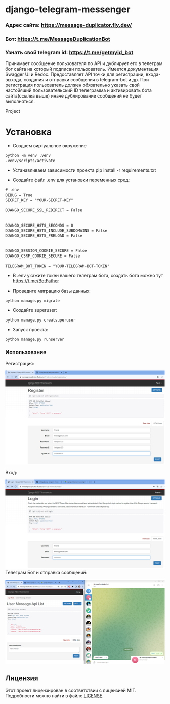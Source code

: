 # django-telegram-messenger

### Адрес сайта: https://message-duplicator.fly.dev/
### Бот: https://t.me/MessageDuplicationBot
### Узнать свой telegram id: https://t.me/getmyid_bot

Принимает сообщение пользователя по API и дублирует его в телеграм бот сайта на который подписан пользователь.
Имеется документация Swagger UI и Redoc. Предоставляет API точки для регистрации, входа-выхода, создания и отправки 
сообщения в telegram-bot и др. При регистрация пользователь должен обязательно указать свой настойящий пользовательский ID телеграмма и активировать бота сайта(ссылка выше) иначе дублирование сообщений не будет выполняться.

Project


# Установка

* Создаем виртуальное окружение
```
python -m venv .venv
.venv/scripts/activate
```

* Устанавливаем зависимости проекта
pip install -r requirements.txt

* Создайте файл .env для установки переменных сред:
```env
# .env
DEBUG = True
SECRET_KEY = "YOUR-SECRET-KEY"

DJANGO_SECURE_SSL_REDIRECT = False


DJANGO_SECURE_HSTS_SECONDS = 0
DJANGO_SECURE_HSTS_INCLUDE_SUBDOMAINS = False
DJANGO_SECURE_HSTS_PRELOAD = False


DJANGO_SESSION_COOKIE_SECURE = False
DJANGO_CSRF_COOKIE_SECURE = False

TELEGRAM_BOT_TOKEN = "YOUR-TELEGRAM-BOT-TOKEN"
```

* В .env укажите токен вашего телеграм бота, создать бота можно тут https://t.me/BotFather


* Проведите миграцию базы данных:
```
python manage.py migrate
```

* Создайте superuser:
```
python manage.py creatsuperuser
```

* Запуск проекта:
```
python manage.py runserver
```

### Использование

Регистрация:

![Регистрация](https://raw.githubusercontent.com/Warkinstar/screenshots/main/django-telegram-messenger/Registration.png)

Вход:

![Вход](https://raw.githubusercontent.com/Warkinstar/screenshots/main/Login.png)
Телеграм Бот и отправка сообщений:

![Телеграм Бот](https://raw.githubusercontent.com/Warkinstar/screenshots/main/django-telegram-messenger/send_messages.png)


## Лицензия
Этот проект лицензирован в соответствии с лицензией MIT. Подробности можно найти в файле [LICENSE](LICENSE).
